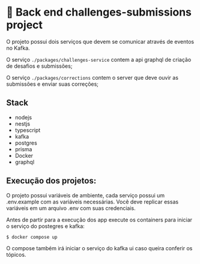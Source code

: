 # 🚀 Back end challenges-submissions project

O projeto possui dois serviços que devem se comunicar através de eventos no Kafka.

O serviço `./packages/challenges-service` contem a api graphql de criação de desafios e submissões;

O serviço `./packages/corrections` contem o server que deve ouvir as submissões e enviar suas correções;


## Stack

- nodejs
- nestjs
- typescript
- kafka
- postgres
- prisma
- Docker
- graphql

## Execução dos projetos:

O projeto possui variáveis de ambiente, cada serviço possui um .env.example com as variáveis necessárias.
Você deve replicar essas variáveis em um arquivo .env com suas credenciais.

Antes de partir para a execução dos app execute os containers para iniciar o serviço do postegres e kafka:

```bash
$ docker compose up
```

O compose também irá iniciar o serviço do kafka ui caso queira conferir os tópicos.
